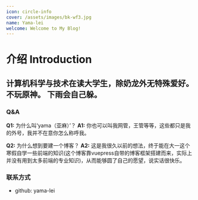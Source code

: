 ```yaml
---
icon: circle-info
cover: /assets/images/bk-wf3.jpg
name: Yama-lei
welcome: Welcome to My Blog!
---
```


# 介绍 Introduction

计算机科学与技术在读大学生，除奶龙外无特殊爱好。
不玩原神。
下雨会自己躲。
---

 ### Q&A 
 **Q1:** 为什么叫‘yama（亚麻）’？
 **A1:** 你也可以叫我网管，王管等等，这些都只是我的外号，我并不在意你怎么称呼我。

**Q2:** 为什么想到要建一个博客？
 **A2:** 这是我很久以前的想法，终于能在大一这个寒假自学一些前端的知识(这个博客靠vuepress自带的博客框架搭建而来，实际上并没有用到太多前端的专业知识)，从而能够圆了自己的愿望，说实话很快乐。


### 联系方式
- github: yama-lei